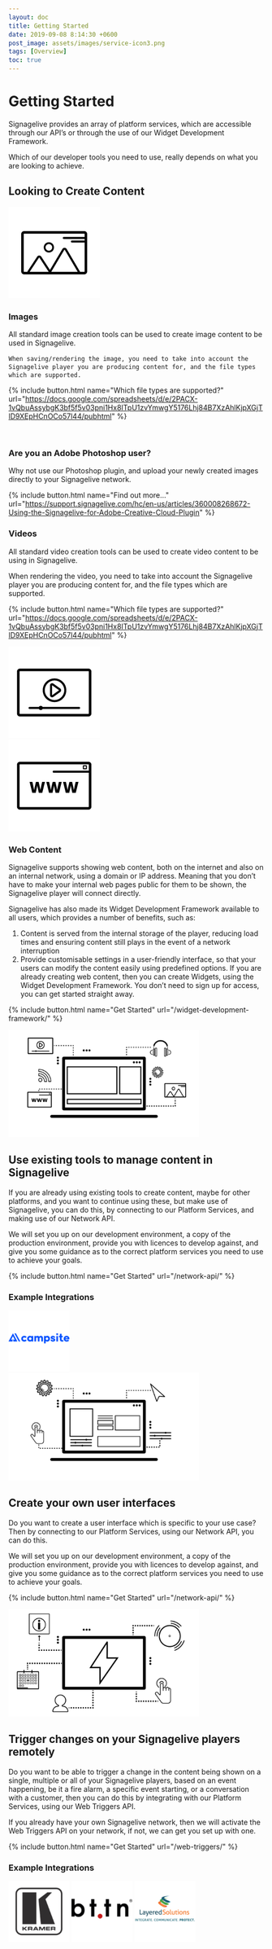 ```yaml
---
layout: doc
title: Getting Started
date: 2019-09-08 8:14:30 +0600
post_image: assets/images/service-icon3.png
tags: [Overview]
toc: true
---
```

# Getting Started

Signagelive provides an array of platform services, which are accessible through our API’s or through the use of our Widget Development Framework.

Which of our developer tools you need to use, really depends on what you are looking to achieve.

## Looking to Create Content

<div class="flex row space-around">

<div class="flex col align-center justify-center">
    <img src="/assets/images/getting-started/images.png" class="smallZone">
</div>

<div class="flex col">
    <h3 class="no_toc"> Images </h3>
    All standard image creation tools can be used to create image content to be used in Signagelive.

    When saving/rendering the image, you need to take into account the Signagelive player you are producing content for, and the file types which are supported.

{% include button.html name="Which file types are supported?" url="https://docs.google.com/spreadsheets/d/e/2PACX-1vQbuAssybgK3bf5f5v03pni1Hx8ITpU1zvYmwgY5176Lhj84B7XzAhlKjpXGjTlD9XEpHCnOCo57l44/pubhtml" %}

<br>

<h3 class="no_toc"> Are you an Adobe Photoshop user? </h3>

Why not use our Photoshop plugin, and upload your newly created images directly to your Signagelive network.

{% include button.html name="Find out more..." url="https://support.signagelive.com/hc/en-us/articles/360008268672-Using-the-Signagelive-for-Adobe-Creative-Cloud-Plugin" %}

</div>

</div>

<div class="flex row space-around">

<div class="flex col">
<h3 class="no_toc"> Videos </h3>

All standard video creation tools can be used to create video content to be using in Signagelive.

When rendering the video, you need to take into account the Signagelive player you are producing content for, and the file types which are supported.

{% include button.html name="Which file types are supported?" url="https://docs.google.com/spreadsheets/d/e/2PACX-1vQbuAssybgK3bf5f5v03pni1Hx8ITpU1zvYmwgY5176Lhj84B7XzAhlKjpXGjTlD9XEpHCnOCo57l44/pubhtml" %}

</div>

<div class="flex col align-center justify-center">
    <img src="/assets/images/getting-started/videos.png" class="smallZone">
</div>

</div>

<div class="flex row space-around">

<div class="flex col align-center justify-center">
    <img src="/assets/images/getting-started/webContent.png" class="smallZone">
</div>

<div class="flex col">
<h3 class="no_toc"> Web Content </h3>
	
Signagelive supports showing web content, both on the internet and also on an internal network, using a domain or IP address. Meaning that you don’t have to make your internal web pages public for them to be shown, the Signagelive player will connect directly.

Signagelive has also made its Widget Development Framework available to all users, which provides a number of benefits, such as:

1. Content is served from the internal storage of the player, reducing load times and ensuring content still plays in the event of a network interruption
2. Provide customisable settings in a user-friendly interface, so that your users can modify the content easily using predefined options.
If you are already creating web content, then you can create Widgets, using the Widget Development Framework. You don’t need to sign up for access, you can get started straight away.

{% include button.html name="Get Started" url="/widget-development-framework/" %}

</div>

</div>

<div class="flex row space-around">

<div class="flex col align-center justify-center">
    <img src="/assets/images/getting-started/content-1500x844.png" height="211" width="375">
</div>

<div class="flex col">
<h2 class="no_toc"> Use existing tools to manage content in Signagelive </h2>

If you are already using existing tools to create content, maybe for other platforms, and you want to continue using these, but make use of Signagelive, you can do this, by connecting to our Platform Services, and making use of our Network API.

We will set you up on our development environment, a copy of the production environment, provide you with licences to develop against, and give you some guidance as to the correct platform services you need to use to achieve your goals.


{% include button.html name="Get Started" url="/network-api/" %}

</div>

</div>

<h3 class="no_toc"> Example Integrations </h3>

<div class="flex row space-around">

<img src="/assets/images/getting-started/campsite_small-120x120.png">

</div>

<div class="flex row space-around">

<div class="flex col align-center justify-center">
    <img src="/assets/images/getting-started/customUI-1500x844.png" height="211" width="375">
</div>

<div class="flex col">
<h2 class="no_toc"> Create your own user interfaces </h2>

Do you want to create a user interface which is specific to your use case? Then by connecting to our Platform Services, using our Network API, you can do this.

We will set you up on our development environment, a copy of the production environment, provide you with licences to develop against, and give you some guidance as to the correct platform services you need to use to achieve your goals.

{% include button.html name="Get Started" url="/network-api/" %}

</div>

</div>

<div class="flex row space-around">

<div class="flex col align-center justify-center">
    <img src="/assets/images/getting-started/triggers-1500x844.png" height="211" width="375">
</div>

<div class="flex col">
<h2 class="no_toc"> Trigger changes on your Signagelive players remotely </h2>

Do you want to be able to trigger a change in the content being shown on a single, multiple or all of your Signagelive players, based on an event happening, be it a fire alarm, a specific event starting, or a conversation with a customer, then you can do this by integrating with our Platform Services, using our Web Triggers API.

If you already have your own Signagelive network, then we will activate the Web Triggers API on your network, if not, we can get you set up with one.

{% include button.html name="Get Started" url="/web-triggers/" %}

</div>

</div>

<h3 class="no_toc"> Example Integrations </h3>

<div class="flex row space-around">

<img src="/assets/images/getting-started/kramerdownload-120x120.png">

<img src="/assets/images/getting-started/bttn_small-120x120.png">

<img src="/assets/images/getting-started/LayeredSolutions_Small-120x120.png">

</div>

<style>
    .smallZone {
        height: 180px;
        width: 180px;
    }

    .align-center {
        align-items: center;
        -webkit-align-items: center;
    }

    .justify-center {
        justify-content: center;
        -webkit-justify-content: center;
    }
</style>